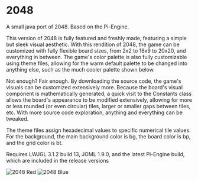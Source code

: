 # 2048

A small java port of 2048. Based on the Pi-Engine. 

This version of 2048 is fully featured and freshly made, featuring a simple but sleek visual aesthetic.
With this rendition of 2048, the game can be customized with fully flexible board sizes, from 2x2 to 16x9 to 20x20, and everything in between. The game's color palette is also fully customizable using theme files, allowing for the warm default palette to be changed into anything else, such as the much cooler palette shown below. 

Not enough? Fair enough. By downloading the source code, the game's visuals can be customized extensively more. Because the board's visual component is mathematically generated, a quick visit to the Constants class allows the board's appearance to be modified extensively, allowing for more or less rounded (or even circular) tiles, larger or smaller gaps between tiles, etc. With more source code exploration, anything and everything can be tweaked. 

The theme files assign hexadecimal values to specific numerical tile values. For the background, the main background color is bg, the board color is bp, and the grid color is bt.

Requires LWJGL 3.1.2 build 13, JOML 1.9.0, and the latest Pi-Engine build, which are included in the release versions

![2048 Red](https://i.imgur.com/nlvSmic.png "2048 Red")
![2048 Blue](https://i.imgur.com/14jjlrU.png "2048 Blue")

